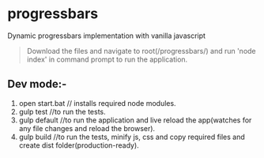 # progressbars
Dynamic progressbars implementation with vanilla javascript

> Download the files and navigate to root(/progressbars/) and run 'node index' in command prompt to run the application.

Dev mode:-
---------

1. open start.bat  // installs required node modules.
2. gulp test //to run the tests.
3. gulp default //to run the application and live reload the app(watches for any file changes and reload the browser).
4. gulp build //to run the tests, minify js, css and copy required files and create dist folder(production-ready).


 
